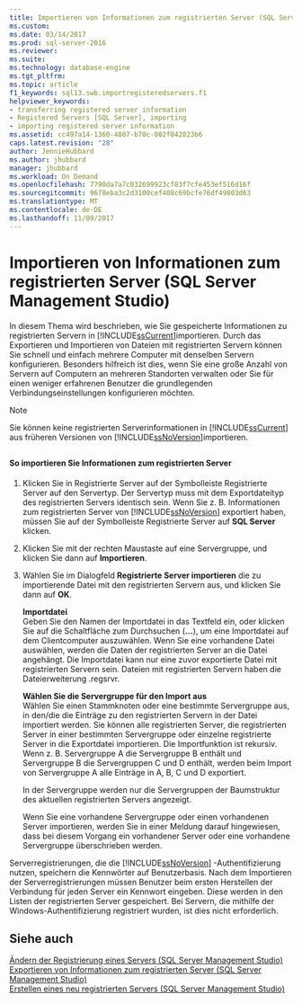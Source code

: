 ```yaml
---
title: Importieren von Informationen zum registrierten Server (SQL Server Management Studio) | Microsoft Docs
ms.custom: 
ms.date: 03/14/2017
ms.prod: sql-server-2016
ms.reviewer: 
ms.suite: 
ms.technology: database-engine
ms.tgt_pltfrm: 
ms.topic: article
f1_keywords: sql13.swb.importregisteredservers.f1
helpviewer_keywords:
- transferring registered server information
- Registered Servers [SQL Server], importing
- importing registered server information
ms.assetid: cc497a14-1360-4887-b70c-002f042823b6
caps.latest.revision: "28"
author: JennieHubbard
ms.author: jhubbard
manager: jhubbard
ms.workload: On Demand
ms.openlocfilehash: 7790da7a7c032699923cf83f7cfe453ef516d16f
ms.sourcegitcommit: 9678eba3c2d3100cef408c69bcfe76df49803d63
ms.translationtype: MT
ms.contentlocale: de-DE
ms.lasthandoff: 11/09/2017
---
```

# <a name="import-registered-server-information-sql-server-management-studio"></a>Importieren von Informationen zum registrierten Server (SQL Server Management Studio)
  In diesem Thema wird beschrieben, wie Sie gespeicherte Informationen zu registrierten Servern in [!INCLUDE[ssCurrent](../../includes/sscurrent-md.md)]importieren. Durch das Exportieren und Importieren von Dateien mit registrierten Servern können Sie schnell und einfach mehrere Computer mit denselben Servern konfigurieren. Besonders hilfreich ist dies, wenn Sie eine große Anzahl von Servern auf Computern an mehreren Standorten verwalten oder Sie für einen weniger erfahrenen Benutzer die grundlegenden Verbindungseinstellungen konfigurieren möchten.  
  
> [!NOTE]  
>  Sie können keine registrierten Serverinformationen in [!INCLUDE[ssCurrent](../../includes/sscurrent-md.md)] aus früheren Versionen von [!INCLUDE[ssNoVersion](../../includes/ssnoversion-md.md)]importieren.  
  
##  <a name="SSMSProcedure"></a>  
  
#### <a name="to-import-registered-server-information"></a>So importieren Sie Informationen zum registrierten Server  
  
1.  Klicken Sie in Registrierte Server auf der Symbolleiste Registrierte Server auf den Servertyp. Der Servertyp muss mit dem Exportdateityp des registrierten Servers identisch sein. Wenn Sie z. B. Informationen zum registrierten Server von [!INCLUDE[ssNoVersion](../../includes/ssnoversion-md.md)] exportiert haben, müssen Sie auf der Symbolleiste Registrierte Server auf **SQL Server** klicken.  
  
2.  Klicken Sie mit der rechten Maustaste auf eine Servergruppe, und klicken Sie dann auf **Importieren**.  
  
3.  Wählen Sie im Dialogfeld **Registrierte Server importieren** die zu importierende Datei mit den registrierten Servern aus, und klicken Sie dann auf **OK**.  
  
     **Importdatei**  
     Geben Sie den Namen der Importdatei in das Textfeld ein, oder klicken Sie auf die Schaltfläche zum Durchsuchen (**...**), um eine Importdatei auf dem Clientcomputer auszuwählen. Wenn Sie eine vorhandene Datei auswählen, werden die Daten der registrierten Server an die Datei angehängt. Die Importdatei kann nur eine zuvor exportierte Datei mit registrierten Servern sein. Dateien mit registrierten Servern haben die Dateierweiterung .regsrvr.  
  
     **Wählen Sie die Servergruppe für den Import aus**  
     Wählen Sie einen Stammknoten oder eine bestimmte Servergruppe aus, in den/die die Einträge zu den registrierten Servern in der Datei importiert werden. Sie können alle registrierten Server, die registrierten Server in einer bestimmten Servergruppe oder einzelne registrierte Server in die Exportdatei importieren. Die Importfunktion ist rekursiv. Wenn z. B. Servergruppe A die Servergruppe B enthält und Servergruppe B die Servergruppen C und D enthält, werden beim Import von Servergruppe A alle Einträge in A, B, C und D exportiert.  
  
     In der Servergruppe werden nur die Servergruppen der Baumstruktur des aktuellen registrierten Servers angezeigt.  
  
     Wenn Sie eine vorhandene Servergruppe oder einen vorhandenen Server importieren, werden Sie in einer Meldung darauf hingewiesen, dass bei diesem Vorgang ein vorhandener Server oder eine vorhandene Servergruppe überschrieben werden.  
  
 Serverregistrierungen, die die [!INCLUDE[ssNoVersion](../../includes/ssnoversion-md.md)] -Authentifizierung nutzen, speichern die Kennwörter auf Benutzerbasis. Nach dem Importieren der Serverregistrierungen müssen Benutzer beim ersten Herstellen der Verbindung für jeden Server ein Kennwort eingeben. Diese werden in den Listen der registrierten Server gespeichert. Bei Servern, die mithilfe der Windows-Authentifizierung registriert wurden, ist dies nicht erforderlich.  
  
## <a name="see-also"></a>Siehe auch  
 [Ändern der Registrierung eines Servers &#40;SQL Server Management Studio&#41;](../../tools/sql-server-management-studio/change-a-server-s-registration-sql-server-management-studio.md)   
 [Exportieren von Informationen zum registrierten Server &#40;SQL Server Management Studio&#41;](../../tools/sql-server-management-studio/export-registered-server-information-sql-server-management-studio.md)   
 [Erstellen eines neu registrierten Servers &#40;SQL Server Management Studio&#41;](../../tools/sql-server-management-studio/create-a-new-registered-server-sql-server-management-studio.md)  
  
  
